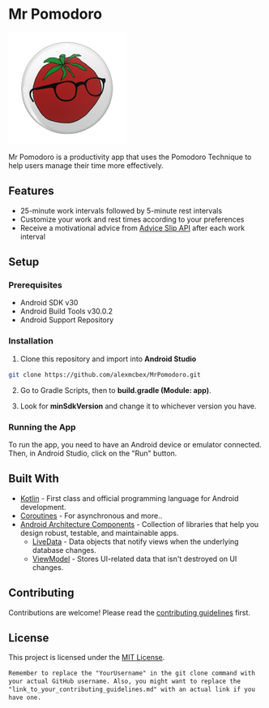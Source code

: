 # Mr Pomodoro

![MrPomodoro](./app/src/main/res/drawable/tomato_image_png.png)

Mr Pomodoro is a productivity app that uses the Pomodoro Technique to help users manage their time more effectively.

## Features

* 25-minute work intervals followed by 5-minute rest intervals
* Customize your work and rest times according to your preferences
* Receive a motivational advice from [Advice Slip API](https://api.adviceslip.com/) after each work interval

## Setup

### Prerequisites

* Android SDK v30
* Android Build Tools v30.0.2
* Android Support Repository

### Installation

1. Clone this repository and import into **Android Studio**
```sh
git clone https://github.com/alexmcbex/MrPomodoro.git
```
2. Go to Gradle Scripts, then to **build.gradle (Module: app)**.

3. Look for **minSdkVersion** and change it to whichever version you have.

### Running the App

To run the app, you need to have an Android device or emulator connected. Then, in Android Studio, click on the "Run" button.

## Built With

* [Kotlin](https://kotlinlang.org/) - First class and official programming language for Android development.
* [Coroutines](https://kotlinlang.org/docs/coroutines-overview.html) - For asynchronous and more..
* [Android Architecture Components](https://developer.android.com/topic/libraries/architecture) - Collection of libraries that help you design robust, testable, and maintainable apps.
    * [LiveData](https://developer.android.com/topic/libraries/architecture/livedata) - Data objects that notify views when the underlying database changes.
    * [ViewModel](https://developer.android.com/topic/libraries/architecture/viewmodel) - Stores UI-related data that isn't destroyed on UI changes. 

## Contributing

Contributions are welcome! Please read the [contributing guidelines](link_to_your_contributing_guidelines.md) first.

## License

This project is licensed under the [MIT License](https://opensource.org/licenses/MIT).

```
Remember to replace the "YourUsername" in the git clone command with your actual GitHub username. Also, you might want to replace the "link_to_your_contributing_guidelines.md" with an actual link if you have one.